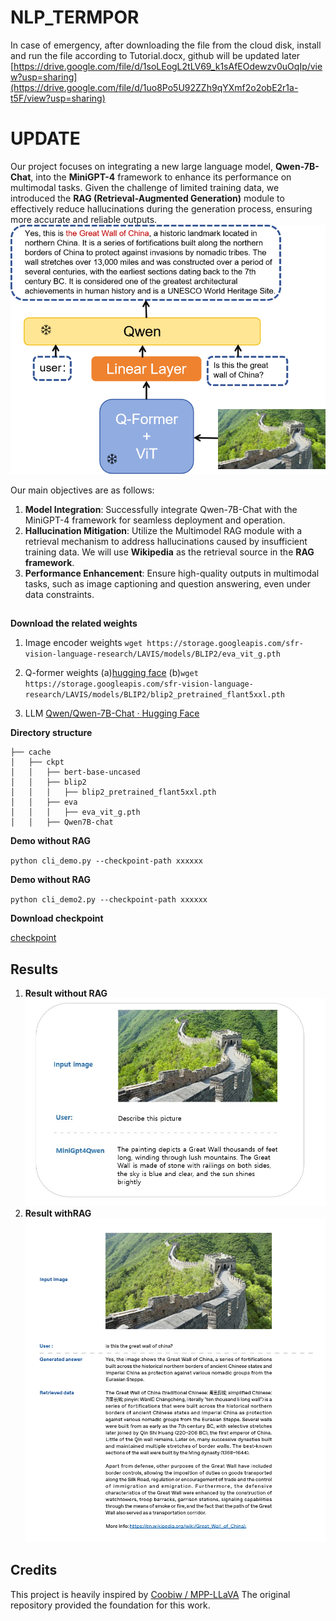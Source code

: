 # NLP_TERMPOR
In case of emergency, after downloading the file from the cloud disk, install and run the file according to Tutorial.docx, github will be updated later
[https://drive.google.com/file/d/1soLEogL2tLV69_k1sAfEOdewzv0uOqIp/view?usp=sharing](https://drive.google.com/file/d/1uo8Po5U92ZZh9qYXmf2o2obE2r1a-t5F/view?usp=sharing)

# UPDATE
Our project focuses on integrating a new large language model, **Qwen-7B-Chat**, into the **MiniGPT-4** framework to enhance its performance on multimodal tasks. Given the challenge of limited training data, we introduced the **RAG (Retrieval-Augmented Generation)** module to effectively reduce hallucinations during the generation process, ensuring more accurate and reliable outputs.
![image name](https://raw.githubusercontent.com/shengtun/NLP_TERMPOR/refs/heads/master/architecture.png)

Our main objectives are as follows:

1.  **Model Integration**: Successfully integrate Qwen-7B-Chat with the MiniGPT-4 framework for seamless deployment and operation.
2.  **Hallucination Mitigation**: Utilize the Multimodel RAG module with a retrieval mechanism to address hallucinations caused by insufficient training data. We will use **Wikipedia** as the retrieval source in the **RAG framework**.
4.  **Performance Enhancement**: Ensure high-quality outputs in multimodal tasks, such as image captioning and question answering, even under data constraints.
## 
**Download the related weights**
1. Image encoder weights
`wget https://storage.googleapis.com/sfr-vision-language-research/LAVIS/models/BLIP2/eva_vit_g.pth`
2. Q-former weights
(a)[hugging face](https://huggingface.co/google-bert/bert-base-uncased/tree/main)
(b)`wget https://storage.googleapis.com/sfr-vision-language-research/LAVIS/models/BLIP2/blip2_pretrained_flant5xxl.pth`

3. LLM
[Qwen/Qwen-7B-Chat · Hugging Face](https://huggingface.co/Qwen/Qwen-7B-Chat)

**Directory structure**
```text
├── cache
│   ├── ckpt
│   │   ├── bert-base-uncased
│   │   ├── blip2
│   │   │   ├── blip2_pretrained_flant5xxl.pth
│   │   ├── eva
│   │   │   ├── eva_vit_g.pth
│   │   ├── Qwen7B-chat               
```
**Demo without RAG**

`python cli_demo.py --checkpoint-path xxxxxx`

**Demo without RAG**

`python cli_demo2.py --checkpoint-path xxxxxx`

**Download checkpoint**

[checkpoint](https://drive.google.com/file/d/1miwdU-HbLTqPtG-nHkFPAfyp4NOI5IIM/view)
 ## Results
 1. **Result without RAG**
![image with rag](https://raw.githubusercontent.com/shengtun/NLP_TERMPOR/refs/heads/master/vis/image/greatwall_wo_rag.jpg)
 2. **Result withRAG**
 ![image with rag](https://raw.githubusercontent.com/shengtun/NLP_TERMPOR/refs/heads/master/vis/image/greatwall_w_rag.png)



## Credits

This project is heavily inspired by
[Coobiw
/
MPP-LLaVA](https://github.com/Coobiw/MPP-LLaVA)
The original repository provided the foundation for this work. 
